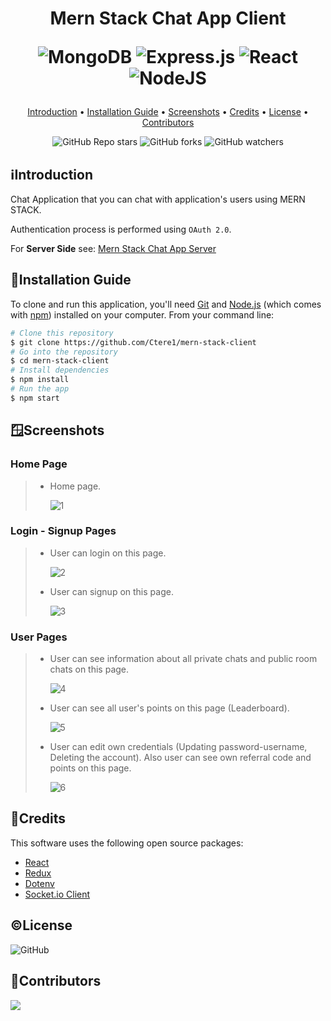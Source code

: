 <h1 align="center">
  Mern Stack Chat App Client
  
  ![MongoDB](https://img.shields.io/badge/MongoDB-%234ea94b.svg?style=for-the-badge&logo=mongodb&logoColor=white)
  ![Express.js](https://img.shields.io/badge/express.js-%23404d59.svg?style=for-the-badge&logo=express&logoColor=%2361DAFB)
  ![React](https://img.shields.io/badge/react-%2320232a.svg?style=for-the-badge&logo=react&logoColor=%2361DAFB)
  ![NodeJS](https://img.shields.io/badge/node.js-6DA55F?style=for-the-badge&logo=node.js&logoColor=white)
  <br>
</h1>

<p align="center">
  <a href="#introduction">Introduction</a> •
  <a href="#installation-guide">Installation Guide</a> •
  <a href="#screenshots">Screenshots</a> •
  <a href="#credits">Credits</a> •
  <a href="#license">License</a> •
  <a href="#contributors">Contributors</a> 
</p>

<div align="center">

![GitHub Repo stars](https://img.shields.io/github/stars/Ctere1/mern-stack-client?style=social)
![GitHub forks](https://img.shields.io/github/forks/Ctere1/mern-stack-client?style=social)
![GitHub watchers](https://img.shields.io/github/watchers/Ctere1/mern-stack-client?style=social)

</div>

## ℹ️Introduction
Chat Application that you can chat with application's users using MERN STACK.

Authentication process is performed using `OAuth 2.0`.

For **Server Side** see: [Mern Stack Chat App Server](https://github.com/Ctere1/mern-stack-server)

## 📃Installation Guide

To clone and run this application, you'll need [Git](https://git-scm.com) and [Node.js](https://nodejs.org/en/download/) (which comes with [npm](http://npmjs.com)) installed on your computer. From your command line:

```bash
# Clone this repository
$ git clone https://github.com/Ctere1/mern-stack-client
# Go into the repository
$ cd mern-stack-client
# Install dependencies
$ npm install
# Run the app
$ npm start
```

## 🪟Screenshots
### **Home Page**
> * Home page.
>
>   ![1](https://user-images.githubusercontent.com/62745858/210178395-df920c96-1590-4eba-bcfb-ceb06fa375b3.png)


### **Login - Signup Pages**
> * User can login on this page.
>
>   ![2](https://user-images.githubusercontent.com/62745858/210178375-2bdc1697-871f-46c8-94b0-1a7fb985d1db.png)
>
> * User can signup on this page.
>
>   ![3](https://user-images.githubusercontent.com/62745858/210178382-d9f5eaef-7c22-453c-94db-70e3aa37d10e.png)

### **User Pages**
> * User can see information about all private chats and public room chats on this page.
>
>   ![4](https://user-images.githubusercontent.com/62745858/210178414-19f13a17-3ede-4745-918d-b1bb1f76f94b.png)
>
> * User can see all user's points on this page (Leaderboard).
> 
>   ![5](https://user-images.githubusercontent.com/62745858/210178420-f0f9f29b-f6ff-4ae7-949d-0fc33e8d5179.png)
>
> * User can edit own credentials (Updating password-username, Deleting the account). Also user can see own referral code and points on this page.
> 
>   ![6](https://user-images.githubusercontent.com/62745858/210178423-6e1ead35-f1f0-4a0b-a821-85208ae1361f.png)


## 📝Credits

This software uses the following open source packages:

- [React](https://reactjs.org/)
- [Redux](https://redux.js.org/)
- [Dotenv](https://github.com/motdotla/dotenv)
- [Socket.io Client](https://socket.io/)

## ©License
![GitHub](https://img.shields.io/github/license/Ctere1/mern-stack-client)


## 📌Contributors

<a href="https://github.com/Ctere1/">
  <img src="https://contrib.rocks/image?repo=Ctere1/mern-stack-client"/>
</a>
